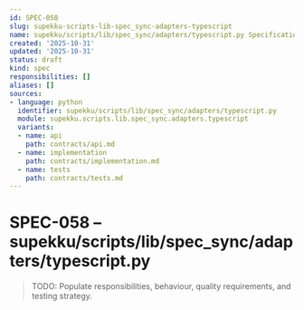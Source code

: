 ```yaml
---
id: SPEC-058
slug: supekku-scripts-lib-spec_sync-adapters-typescript
name: supekku/scripts/lib/spec_sync/adapters/typescript.py Specification
created: '2025-10-31'
updated: '2025-10-31'
status: draft
kind: spec
responsibilities: []
aliases: []
sources:
- language: python
  identifier: supekku/scripts/lib/spec_sync/adapters/typescript.py
  module: supekku.scripts.lib.spec_sync.adapters.typescript
  variants:
  - name: api
    path: contracts/api.md
  - name: implementation
    path: contracts/implementation.md
  - name: tests
    path: contracts/tests.md
---
```


# SPEC-058 – supekku/scripts/lib/spec_sync/adapters/typescript.py

> TODO: Populate responsibilities, behaviour, quality requirements, and testing strategy.
